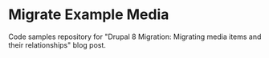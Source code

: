 # Migrate Example Media

Code samples repository for "Drupal 8 Migration: Migrating media items and their relationships" blog post.